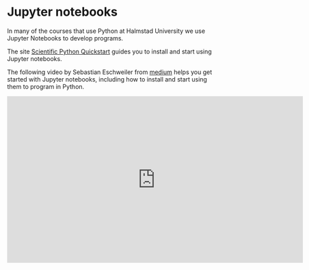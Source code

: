 # Jupyter notebooks

In many of the courses that use Python at Halmstad University we use Jupyter Notebooks to develop programs.

The site [Scientific Python Quickstart](https://executablebooks.github.io/quantecon-mini-example/docs/getting_started.html) guides you to install and start using Jupyter notebooks.

The following video by Sebastian Eschweiler from [medium](https://medium.com/codingthesmartway-com-blog/getting-started-with-jupyter-notebook-for-python-4e7082bd5d46)   helps you get started with Jupyter notebooks, including how to install and start using them to program in Python.

<iframe width="692" height="389" src="https://www.youtube.com/embed/CwFq3YDU6_Y" title="YouTube video player" frameborder="0" allow="accelerometer; autoplay; clipboard-write; encrypted-media; gyroscope; picture-in-picture" allowfullscreen></iframe>


